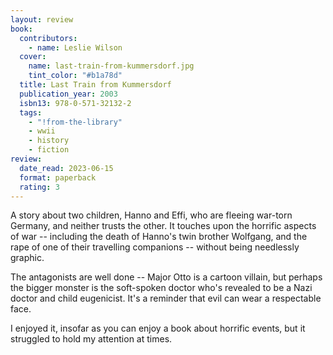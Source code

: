 ```yaml
---
layout: review
book:
  contributors:
    - name: Leslie Wilson
  cover:
    name: last-train-from-kummersdorf.jpg
    tint_color: "#b1a78d"
  title: Last Train from Kummersdorf
  publication_year: 2003
  isbn13: 978-0-571-32132-2
  tags:
    - "!from-the-library"
    - wwii
    - history
    - fiction
review:
  date_read: 2023-06-15
  format: paperback
  rating: 3
---
```


A story about two children, Hanno and Effi, who are fleeing war-torn Germany, and neither trusts the other.
It touches upon the horrific aspects of war -- including the death of Hanno's twin brother Wolfgang, and the rape of one of their travelling companions -- without being needlessly graphic.

The antagonists are well done -- Major Otto is a cartoon villain, but perhaps the bigger monster is the soft-spoken doctor who's revealed to be a Nazi doctor and child eugenicist.
It's a reminder that evil can wear a respectable face.

I enjoyed it, insofar as you can enjoy a book about horrific events, but it struggled to hold my attention at times.

